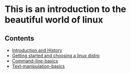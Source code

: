 # This is an introduction to the beautiful world of linux

## Contents

* [Introduction and History](intro.md)
* [Getting started and choosing a linux distro](linux_distro.md)
* [Command-line-basics](command_line_basics.md)
* [Text-manipulation-basics](text_manipulation_basics.md)
